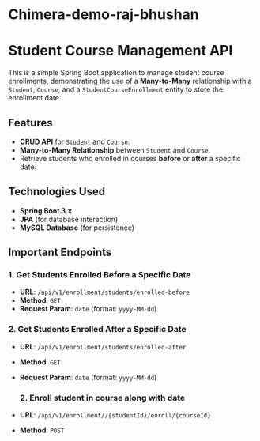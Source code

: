 # Chimera-demo-raj-bhushan
# Student Course Management API

This is a simple Spring Boot application to manage student course enrollments, demonstrating the use of a **Many-to-Many** relationship with a `Student`, `Course`, and a `StudentCourseEnrollment` entity to store the enrollment date.

## Features

- **CRUD API** for `Student` and `Course`.
- **Many-to-Many Relationship** between `Student` and `Course`.
- Retrieve students who enrolled in courses **before** or **after** a specific date.

## Technologies Used

- **Spring Boot 3.x**
- **JPA** (for database interaction)
- **MySQL Database** (for persistence)

## Important Endpoints

### 1. Get Students Enrolled Before a Specific Date
- **URL**: `/api/v1/enrollment/students/enrolled-before`
- **Method**: `GET`
- **Request Param**: `date` (format: `yyyy-MM-dd`)

### 2. Get Students Enrolled After a Specific Date
- **URL**: `/api/v1/enrollment/students/enrolled-after`
- **Method**: `GET`
- **Request Param**: `date` (format: `yyyy-MM-dd`)

  ### 2. Enroll student in course along with date
- **URL**: `/api/v1/enrollment//{studentId}/enroll/{courseId}`
- **Method**: `POST`


